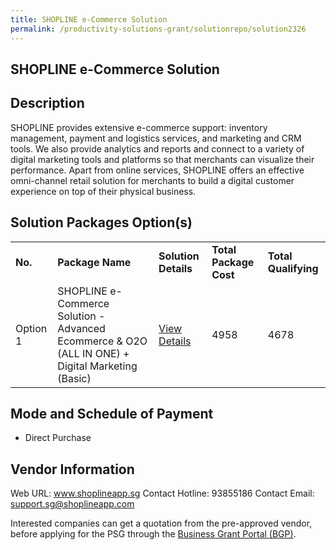 ```yaml
---
title: SHOPLINE e-Commerce Solution
permalink: /productivity-solutions-grant/solutionrepo/solution2326
---
```


## SHOPLINE e-Commerce Solution

## Description

SHOPLINE provides extensive e-commerce support: inventory management, payment and logistics services, and marketing and CRM tools. We also provide analytics and reports and connect to a variety of digital marketing tools and platforms so that merchants can visualize their performance. Apart from online services, SHOPLINE offers an effective omni-channel retail solution for merchants to build a digital customer experience on top of their physical business.

## Solution Packages Option(s)

<table>
<tr>
<td><b>No.</b></td>
<td><b>Package Name</b></td>
<td><b>Solution Details</b></td>
<td><b>Total Package Cost</b></td>
<td><b>Total Qualifying</b></td>
</tr>
<tr>
<td>Option 1</td>
<td>SHOPLINE e-Commerce Solution - Advanced Ecommerce & O2O (ALL IN ONE) + Digital Marketing (Basic) </td>
<td><a href='https://www.gobusiness.gov.sg/images/psg/Shopline20200902_Desensitised_Annex_3_Part_4.pdf'>View Details</a></td>
<td>4958</td>
<td>4678</td>
</tr>
</table>

## Mode and Schedule of Payment

 - Direct Purchase

## Vendor Information

 Web URL: www.shoplineapp.sg 
Contact Hotline: 93855186 
Contact Email: support.sg@shoplineapp.com 


Interested companies can get a quotation from the pre-approved vendor, before applying for the PSG through the <a href='https://www.businessgrants.gov.sg/'>Business Grant Portal (BGP)</a>.

<script src="/jquery/resize-tables.js"></script>
